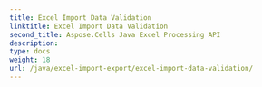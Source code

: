 ```yaml
---
title: Excel Import Data Validation
linktitle: Excel Import Data Validation
second_title: Aspose.Cells Java Excel Processing API
description: 
type: docs
weight: 18
url: /java/excel-import-export/excel-import-data-validation/
---
```

